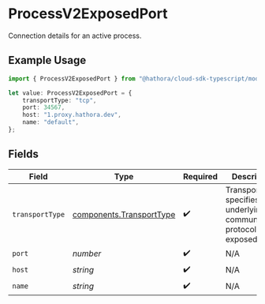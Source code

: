# ProcessV2ExposedPort

Connection details for an active process.

## Example Usage

```typescript
import { ProcessV2ExposedPort } from "@hathora/cloud-sdk-typescript/models/components";

let value: ProcessV2ExposedPort = {
    transportType: "tcp",
    port: 34567,
    host: "1.proxy.hathora.dev",
    name: "default",
};
```

## Fields

| Field                                                                               | Type                                                                                | Required                                                                            | Description                                                                         |
| ----------------------------------------------------------------------------------- | ----------------------------------------------------------------------------------- | ----------------------------------------------------------------------------------- | ----------------------------------------------------------------------------------- |
| `transportType`                                                                     | [components.TransportType](../../models/components/transporttype.md)                | :heavy_check_mark:                                                                  | Transport type specifies the underlying communication protocol to the exposed port. |
| `port`                                                                              | *number*                                                                            | :heavy_check_mark:                                                                  | N/A                                                                                 |
| `host`                                                                              | *string*                                                                            | :heavy_check_mark:                                                                  | N/A                                                                                 |
| `name`                                                                              | *string*                                                                            | :heavy_check_mark:                                                                  | N/A                                                                                 |